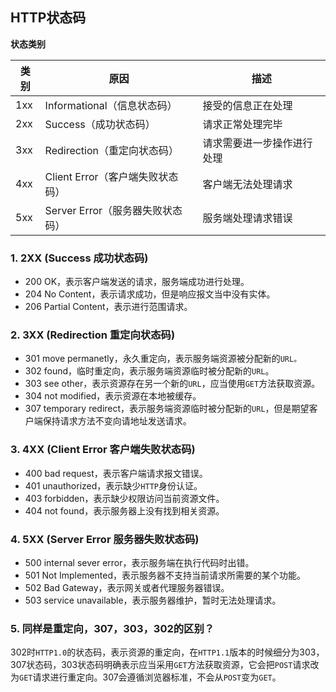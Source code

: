 ## HTTP状态码

**状态类别**

| 类别 | 原因                             | 描述                       |
| ---- | -------------------------------- | -------------------------- |
| 1xx  | Informational（信息状态码）      | 接受的信息正在处理         |
| 2xx  | Success（成功状态码）            | 请求正常处理完毕           |
| 3xx  | Redirection（重定向状态码）      | 请求需要进一步操作进行处理 |
| 4xx  | Client Error（客户端失败状态码） | 客户端无法处理请求         |
| 5xx  | Server Error（服务器失败状态码） | 服务端处理请求错误         |

### 1. 2XX (Success 成功状态码)

* 200 OK，表示客户端发送的请求，服务端成功进行处理。
* 204 No Content，表示请求成功，但是响应报文当中没有实体。
* 206 Partial Content，表示进行范围请求。

### 2. 3XX (Redirection 重定向状态码)

* 301 move permanetly，永久重定向，表示服务端资源被分配新的`URL。`
* 302 found，临时重定向，表示服务端资源临时被分配新的`URL`。
* 303 see other，表示资源存在另一个新的`URL`，应当使用`GET`方法获取资源。
* 304 not modified，表示资源在本地被缓存。
* 307 temporary redirect，表示服务端资源临时被分配新的`URL`，但是期望客户端保持请求方法不变向请地址发送请求。

### 3. 4XX (Client Error 客户端失败状态码)

* 400 bad request，表示客户端请求报文错误。
* 401 unauthorized，表示缺少`HTTP`身份认证。
* 403 forbidden，表示缺少权限访问当前资源文件。
* 404 not found，表示服务器上没有找到相关资源。

### 4. 5XX (Server Error 服务器失败状态码)

* 500 internal sever error，表示服务端在执行代码时出错。
* 501 Not Implemented，表示服务器不支持当前请求所需要的某个功能。
* 502 Bad Gateway，表示网关或者代理服务器错误。
* 503 service unavailable，表示服务器维护，暂时无法处理请求。

###  5. 同样是重定向，**307**，**303**，**302**的区别？

302时`HTTP1.0`的状态码，表示资源的重定向，在`HTTP1.1`版本的时候细分为303，307状态码，303状态码明确表示应当采用`GET`方法获取资源，它会把`POST`请求改为`GET`请求进行重定向。307会遵循浏览器标准，不会从`POST`变为`GET`。
